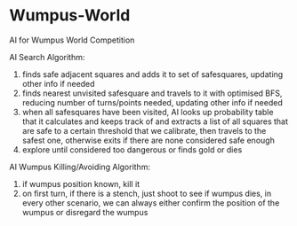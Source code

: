 # Wumpus-World
AI for Wumpus World Competition

AI Search Algorithm:
1) finds safe adjacent squares and adds it to set of safesquares, updating other info if needed
2) finds nearest unvisited safesquare and travels to it with optimised BFS, reducing number of turns/points needed, updating other info if needed
3) when all safesquares have been visited, AI looks up probability table that it calculates and keeps track of and extracts a list of all squares that are safe to a certain threshold that we calibrate, then travels to the safest one, otherwise exits if there are none considered safe enough
4) explore until considered too dangerous or finds gold or dies

AI Wumpus Killing/Avoiding Algorithm:
1) if wumpus position known, kill it
2) on first turn, if there is a stench, just shoot to see if wumpus dies, in every other scenario, we can always either confirm the position of the wumpus or disregard the wumpus
